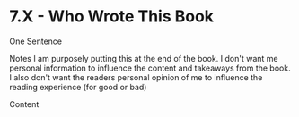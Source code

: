 # 7.X - Who Wrote This Book

One Sentence

Notes
I am purposely putting this at the end of the book. I don't want me personal information to influence the content and takeaways from the book. I also don't want the readers personal opinion of me to influence the reading experience (for good or bad)

Content
